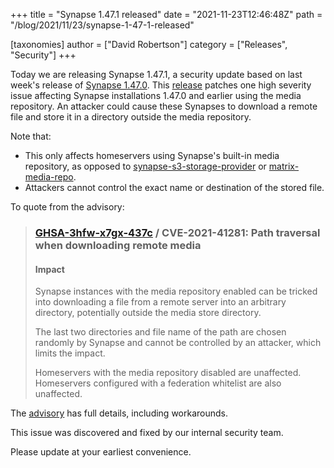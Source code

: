 +++
title = "Synapse 1.47.1 released"
date = "2021-11-23T12:46:48Z"
path = "/blog/2021/11/23/synapse-1-47-1-released"

[taxonomies]
author = ["David Robertson"]
category = ["Releases", "Security"]
+++

Today we are releasing Synapse 1.47.1, a security update based on last week's release of [Synapse 1.47.0](https://matrix.org/blog/2021/11/17/synapse-1-47-0-released). This [release](https://github.com/matrix-org/synapse/releases/tag/v1.47.1) patches one high severity issue affecting Synapse installations 1.47.0 and earlier using the media repository. An attacker could cause these Synapses to download a remote file and store it in a directory outside the media repository.

Note that:

- This only affects homeservers using Synapse's built-in media repository, as opposed to [synapse-s3-storage-provider](https://github.com/matrix-org/synapse-s3-storage-provider) or [matrix-media-repo](https://github.com/turt2live/matrix-media-repo).
- Attackers cannot control the exact name or destination of the stored file.

To quote from the advisory:

> ### [GHSA-3hfw-x7gx-437c](https://github.com/matrix-org/synapse/security/advisories/GHSA-3hfw-x7gx-437c) / CVE-2021-41281: Path traversal when downloading remote media
>
> #### Impact
>
> Synapse instances with the media repository enabled can be tricked into downloading a file from a remote server into an arbitrary directory, potentially outside the media store directory.
>
> The last two directories and file name of the path are chosen randomly by Synapse and cannot be controlled by an attacker, which limits the impact.
>
> Homeservers with the media repository disabled are unaffected. Homeservers configured with a federation whitelist are also unaffected.

The [advisory](https://github.com/matrix-org/synapse/security/advisories/GHSA-3hfw-x7gx-437c) has full details, including workarounds.

This issue was discovered and fixed by our internal security team.

Please update at your earliest convenience.
